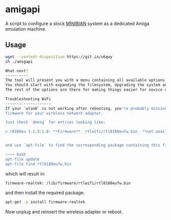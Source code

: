 # amigapi
A script to configure a stock [MINIBIAN] system as a dedicated Amiga emulation machine.

Usage
-----

~~~ bash
wget --content-disposition https://git.io/v6qwy
sh ./amigapi

What next?
----------
The tool will present you with a menu containing all available options.
You should start with expanding the filesystem, Upgrading the system and finally install AmigaPi.
The rest of the options are there for making things easier for novice users.

Troubleshooting WiFi
--------------------
If your `wlan0` is not working after rebooting, you're probably missing kernel
firmware for your wireless network adapter.

Just check `dmesg` for entries looking like:

> r8188eu 1-1.5:1.0: **Firmware** _rtlwifi/rtl8188eufw.bin_ **not available**


and use `apt-file` to find the corresponding package containing this firmware:

~~~~ bash
apt-file update
apt-file find rtl8188eufw.bin
~~~~


which will result in:

~~~~ shell
firmware-realtek: /lib/firmware/rtlwifi/rtl8188eufw.bin
~~~~


and then install the required package:

~~~~ bash
apt-get -y install firmware-realtek
~~~~


Now unplug and reinsert the wireless adapter or reboot.


[MINIBIAN]: https://minibianpi.wordpress.com/
